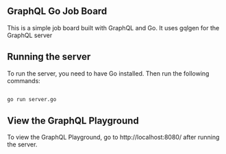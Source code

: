 ## GraphQL Go Job Board

This is a simple job board built with GraphQL and Go. It uses gqlgen for the GraphQL server

## Running the server

To run the server, you need to have Go installed. Then run the following commands:

```bash

go run server.go

```

## View the GraphQL Playground

To view the GraphQL Playground, go to http://localhost:8080/ after running the server.